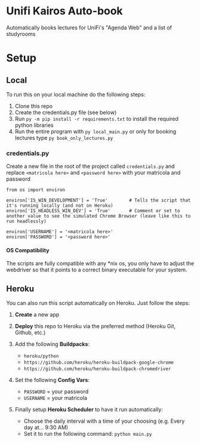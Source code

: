 # Unifi Kairos Auto-book
Automatically books lectures for UniFi's "Agenda Web" and a list of studyrooms

# Setup

## Local

To run this on your local machine do the following steps:

1. Clone this repo
2. Create the credentials.py file (see below)
4. Run `py -m pip install -r requirements.txt` to install the required python libraries
3. Run the entire program with `py local_main.py` or only for booking lectures type `py book_only_lectures.py`

### credentials.py

Create a new file in the root of the project called `credentials.py` and replace `<matricola here>` and `<password here>` with your matricola and password

```
from os import environ

environ['IS_WIN_DEVELOPMENT'] = 'True'        # Tells the script that it's running locally (and not on Heroku)
environ['IS_HEADLESS_WIN_DEV'] = 'True'       # Comment or set to another value to see the simulated Chrome Browser (leave like this to run headlessly)

environ['USERNAME'] = '<matricola here>'
environ['PASSWORD'] = '<password here>'
```

#### OS Compatibility

The scripts are fully compatible with any *nix os, you only have to adjust the webdriver so that it points to a correct binary executable for your system.

## Heroku

You can also run this script automatically on Heroku. Just follow the steps:
1. **Create** a new app
2. **Deploy** this repo to Heroku via the preferred method (Heroku Git, Github, etc.)

3. Add the following **Buildpacks**:
    - `heroku/python`
    - `https://github.com/heroku/heroku-buildpack-google-chrome`
    - `https://github.com/heroku/heroku-buildpack-chromedriver`

4. Set the following **Config Vars**:
    - `PASSWORD` = your password
    - `USERNAME` = your matricola

5. Finally setup **Heroku Scheduler** to have it run automatically:
    -  Choose the daily interval with a time of your choosing (e.g. Every day at... 9:30 AM)
    -  Set it to run the following command: `python main.py`

